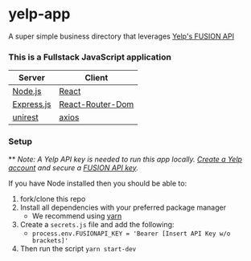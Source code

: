 # yelp-app

A super simple business directory that leverages [Yelp's FUSION API](https://www.yelp.com/developers/documentation/v3/get_started)

### This is a Fullstack JavaScript application
Server | Client
------------ | -------------
[Node.js](https://nodejs.org/en/) | [React](https://github.com/facebook/react/)
[Express.js](http://expressjs.com/) | [React-Router-Dom](https://github.com/ReactTraining/react-router/tree/master/packages/react-router-dom)
[unirest](https://www.npmjs.com/package/unirest) | [axios](https://github.com/faceyspacey/redux-first-router)

### Setup
** *Note: A Yelp API key is needed to run this app locally.  [Create a Yelp account](https://www.yelp.com/signup) and secure a [FUSION API key](https://www.yelp.com/developers/v3/manage_app).*

If you have Node installed then you should be able to:
1. fork/clone this repo
2. Install all dependencies with your preferred package manager
    *  We recommend using [yarn](https://yarnpkg.com/en/)
3. Create a `secrets.js` file and add the following: 
    *  `process.env.FUSIONAPI_KEY = 'Bearer [Insert API Key w/o brackets]'`
4. Then run the script `yarn start-dev`
